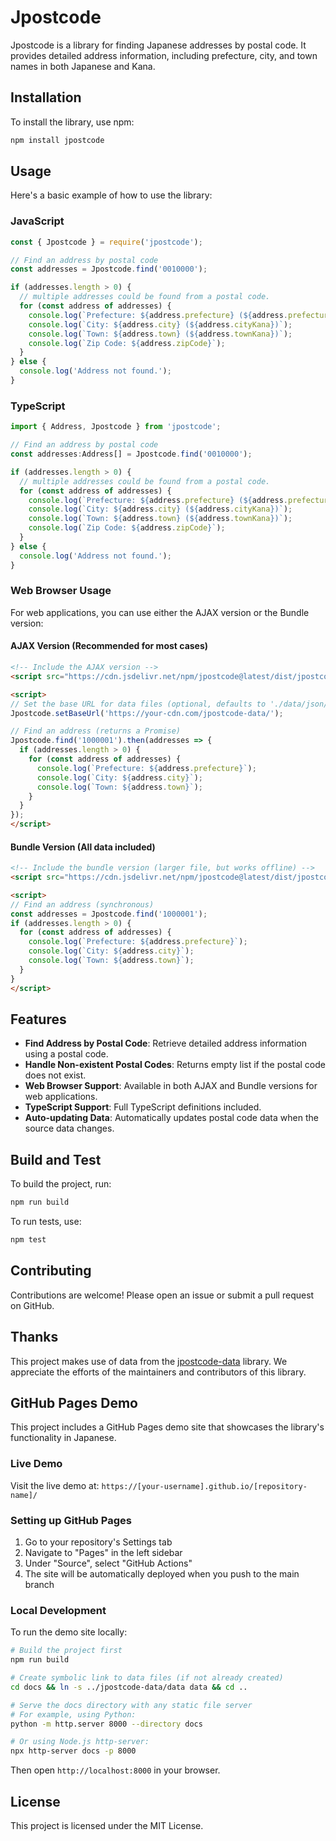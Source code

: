 # Jpostcode

Jpostcode is a library for finding Japanese addresses by postal code. It provides detailed address information, including prefecture, city, and town names in both Japanese and Kana.

## Installation

To install the library, use npm:

```bash
npm install jpostcode
```

## Usage

Here's a basic example of how to use the library:

### JavaScript

```javascript
const { Jpostcode } = require('jpostcode');

// Find an address by postal code
const addresses = Jpostcode.find('0010000');

if (addresses.length > 0) {
  // multiple addresses could be found from a postal code.
  for (const address of addresses) {
    console.log(`Prefecture: ${address.prefecture} (${address.prefectureKana})`);
    console.log(`City: ${address.city} (${address.cityKana})`);
    console.log(`Town: ${address.town} (${address.townKana})`);
    console.log(`Zip Code: ${address.zipCode}`);
  }
} else {
  console.log('Address not found.');
}
```

### TypeScript

```typescript
import { Address, Jpostcode } from 'jpostcode';

// Find an address by postal code
const addresses:Address[] = Jpostcode.find('0010000');

if (addresses.length > 0) {
  // multiple addresses could be found from a postal code.
  for (const address of addresses) {
    console.log(`Prefecture: ${address.prefecture} (${address.prefectureKana})`);
    console.log(`City: ${address.city} (${address.cityKana})`);
    console.log(`Town: ${address.town} (${address.townKana})`);
    console.log(`Zip Code: ${address.zipCode}`);
  }
} else {
  console.log('Address not found.');
}
```

### Web Browser Usage

For web applications, you can use either the AJAX version or the Bundle version:

#### AJAX Version (Recommended for most cases)

```html
<!-- Include the AJAX version -->
<script src="https://cdn.jsdelivr.net/npm/jpostcode@latest/dist/jpostcode-web.js"></script>

<script>
// Set the base URL for data files (optional, defaults to './data/json/')
Jpostcode.setBaseUrl('https://your-cdn.com/jpostcode-data/');

// Find an address (returns a Promise)
Jpostcode.find('1000001').then(addresses => {
  if (addresses.length > 0) {
    for (const address of addresses) {
      console.log(`Prefecture: ${address.prefecture}`);
      console.log(`City: ${address.city}`);
      console.log(`Town: ${address.town}`);
    }
  }
});
</script>
```

#### Bundle Version (All data included)

```html
<!-- Include the bundle version (larger file, but works offline) -->
<script src="https://cdn.jsdelivr.net/npm/jpostcode@latest/dist/jpostcode-web-bundle.js"></script>

<script>
// Find an address (synchronous)
const addresses = Jpostcode.find('1000001');
if (addresses.length > 0) {
  for (const address of addresses) {
    console.log(`Prefecture: ${address.prefecture}`);
    console.log(`City: ${address.city}`);
    console.log(`Town: ${address.town}`);
  }
}
</script>
```

## Features

- **Find Address by Postal Code**: Retrieve detailed address information using a postal code.
- **Handle Non-existent Postal Codes**: Returns empty list if the postal code does not exist.
- **Web Browser Support**: Available in both AJAX and Bundle versions for web applications.
- **TypeScript Support**: Full TypeScript definitions included.
- **Auto-updating Data**: Automatically updates postal code data when the source data changes.

## Build and Test

To build the project, run:

```bash
npm run build
```

To run tests, use:

```bash
npm test
```

## Contributing

Contributions are welcome! Please open an issue or submit a pull request on GitHub.

## Thanks

This project makes use of data from the [jpostcode-data](https://github.com/kufu/jpostcode-data) library. We appreciate the efforts of the maintainers and contributors of this library.

## GitHub Pages Demo

This project includes a GitHub Pages demo site that showcases the library's functionality in Japanese.

### Live Demo

Visit the live demo at: `https://[your-username].github.io/[repository-name]/`

### Setting up GitHub Pages

1. Go to your repository's Settings tab
2. Navigate to "Pages" in the left sidebar
3. Under "Source", select "GitHub Actions"
4. The site will be automatically deployed when you push to the main branch

### Local Development

To run the demo site locally:

```bash
# Build the project first
npm run build

# Create symbolic link to data files (if not already created)
cd docs && ln -s ../jpostcode-data/data data && cd ..

# Serve the docs directory with any static file server
# For example, using Python:
python -m http.server 8000 --directory docs

# Or using Node.js http-server:
npx http-server docs -p 8000
```

Then open `http://localhost:8000` in your browser.

## License

This project is licensed under the MIT License.

